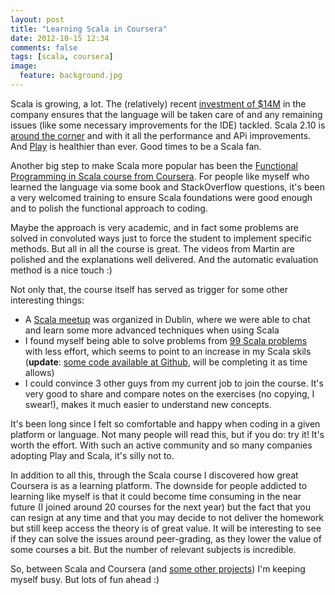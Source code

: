 ```yaml
---
layout: post
title: "Learning Scala in Coursera"
date: 2012-10-15 12:34
comments: false
tags: [scala, coursera]
image:
  feature: background.jpg
---
```

Scala is growing, a lot. The (relatively) recent [investment of $14M](http://blog.typesafe.com/typesafe-announces-14m-series-b-financing) in the company ensures that the language will be taken care of and any remaining issues (like some necessary improvements for the IDE) tackled. Scala 2.10 is [around the corner](http://www.scala-lang.org/node/12797) and with it all the performance and APi improvements. And [Play](http://www.playframework.org/) is healthier than ever. Good times to be a Scala fan.<!-- more -->

Another big step to make Scala more popular has been the [Functional Programming in Scala course from Coursera](https://class.coursera.org/progfun-2012-001/class/index). For people like myself who  learned the language via some book and StackOverflow questions, it's been a very welcomed training to ensure Scala foundations were good enough and to polish the functional approach to coding.

Maybe the approach is very academic, and in fact some problems are solved in convoluted ways just to force the student to implement specific methods. But all in all the course is great. The videos from Martin are polished and the explanations well delivered. And the automatic evaluation method is a nice touch :)

Not only that, the course itself has served as trigger for some other interesting things:

* A [Scala meetup](http://www.meetup.com/Dublin-Scala-users-group/events/80995152/) was organized in Dublin, where we were able to chat and learn some more advanced techniques when using Scala
* I found myself being able to solve problems from [99 Scala problems](http://aperiodic.net/phil/scala/s-99/) with less effort, which seems to point to an increase in my Scala skils (**update**: [some code available at Github](https://github.com/pvillega/scala99problems), will be completing it as time allows)
* I could convince 3 other guys from my current job to join the course. It's very good to share and compare notes on the exercises (no copying, I swear!), makes it much easier to understand new concepts.

It's been long since I felt so comfortable and happy when coding in a given platform or language. Not many people will read this, but if you do: try it! It's worth the effort. With such an active community and so many companies adopting Play and Scala, it's silly not to.

In addition to all this, through the Scala course I discovered how great Coursera is as a learning platform. The downside for people addicted to learning like myself is that it could become time consuming in the near future (I joined around 20 courses for the next year) but the fact that you can resign at any time and that you may decide to not deliver the homework but still keep access the theory is of great value. It will be interesting to see if they can solve the issues around peer-grading, as they lower the value of some courses a bit. But the number of relevant subjects is incredible. 

So, between Scala and Coursera (and [some other projects](https://github.com/play-modules/modules.playframework.org)) I'm keeping myself busy. But lots of fun ahead :)
